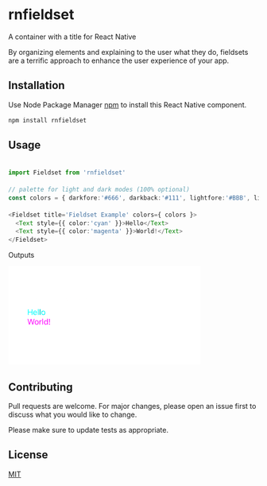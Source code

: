 # rnfieldset
A container with a title for React Native

By organizing elements and explaining to the user what they do, fieldsets are a terrific approach to enhance the user experience of your app.

## Installation

Use Node Package Manager [npm](https://www.npmjs.com/) to install this React Native component.

```bash
npm install rnfieldset
```

## Usage

```typescript

import Fieldset from 'rnfieldset'

// palette for light and dark modes (100% optional)
const colors = { darkfore:'#666', darkback:'#111', lightfore:'#BBB', lightback:'#FFF' }

<Fieldset title='Fieldset Example' colors={ colors }>
  <Text style={{ color:'cyan' }}>Hello</Text>
  <Text style={{ color:'magenta' }}>World!</Text>
</Fieldset>

```

Outputs

![](./iphone.png)


## Contributing
Pull requests are welcome. For major changes, please open an issue first to discuss what you would like to change.

Please make sure to update tests as appropriate.

## License
[MIT](https://choosealicense.com/licenses/mit/)
